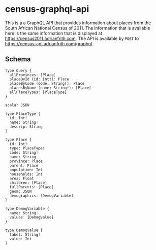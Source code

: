 # census-graphql-api

This is a a GraphQL API that provides information about places from the South African National Census of 2011.
The information that is available here is the same information that is displayed at https://census2011.adrianfrith.com.
The API is available by `POST` to https://census-api.adrianfrith.com/graphql.


## Schema

```
type Query {
  allProvinces: [Place]
  placeById (id: Int!): Place
  placeByCode (code: String!): Place
  placesByName (name: String!): [Place]
  allPlaceTypes: [PlaceType]
}

scalar JSON

type PlaceType {
  id: Int!
  name: String!
  descrip: String
}

type Place {
  id: Int!
  type: PlaceType!
  code: String!
  name: String
  province: Place
  parent: Place
  population: Int
  households: Int
  area: Float
  children: [Place]
  fullParents: [Place]
  geom: JSON
  demographics: [DemogVariable]
}

type DemogVariable {
  name: String!
  values: [DemogValue]
}

type DemogValue {
  label: String!
  value: Int
}
```
